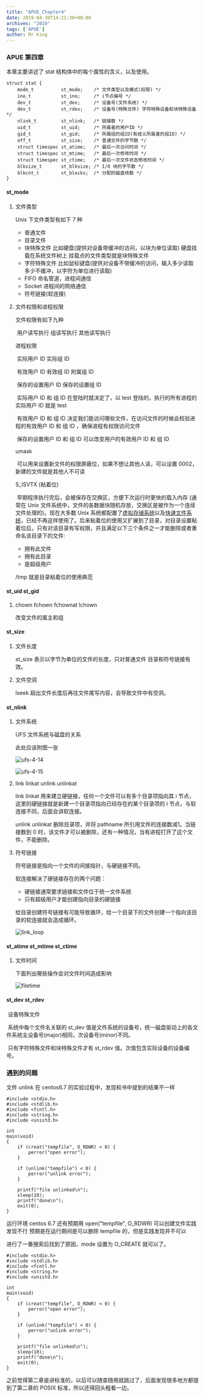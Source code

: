 ```yaml
---
title: "APUE_Chapter4"
date: 2019-04-30T14:21:30+08:00
archives: "2019"
tags: ['APUE']
author: Mr King
---
```


### APUE 第四章

本章主要讲述了 stat 结构体中的每个属性的含义，以及使用。

```
struct stat {
    mode_t 			st_mode; 	/* 文件类型以及模式(权限) */
    ino_t 			st_ino;		/* i节点编号 */
    dev_t			st_dev;		/* 设备号(文件系统) */
    dev_t   		st_rdev;	/* 设备号(特殊文件) 字符特殊设备和块特殊设备 */
    nlink_t 		st_nlink;   /* 链接数 */
    uid_t 			st_uid;	    /* 所属者的用户ID */
    gid_t			st_gid;		/* 所属组的组ID(有歧义所属者的组ID) */
    off_t 			st_size;	/* 普通文件的字节数 */
 	struct timespec	st_atime;	/* 最后一次访问时间 */
    struct timespec st_mtime;	/* 最后一次修改时间 */
    struct timespec st_ctime;	/* 最后一次文件状态修改时间 */
    blksize_t		st_blksize; /* I/O 块的字节数 */
    blkcnt_t		st_blocks;	/* 分配的磁盘块数 */
}
```



#### st_mode

1. 文件类型

   Unix 下文件类型有如下 7 种

   * 普通文件
   * 目录文件
   * 块特殊文件 比如硬盘(提供对设备带缓冲的访问，以块为单位读取) 硬盘挂载在系统文件树上 挂载点的文件类型就是块特殊文件
   * 字符特殊文件 比如鼠标键盘(提供对设备不带缓冲的访问，输入多少读取多少不缓冲，以字符为单位进行读取) 
   * FIFO 命名管道，进程间通信
   * Socket 进程间的网络通信
   * 符号链接(软连接)

2. 文件权限和进程权限

   文件权限有如下九种

   ​	用户读写执行 组读写执行 其他读写执行

   进程权限

   ​	实际用户 ID 实际组 ID 

   ​	有效用户 ID 有效组 ID 附属组 ID 

   ​	保存的设置用户 ID 保存的设置组 ID 

   ​	实际用户 ID 和 组 ID 在登陆时就决定了，以 test 登陆的，执行的所有进程的 实际用户 ID 就是 test

   ​	有效用户 ID 和 组 ID 决定我们能访问哪些文件，在访问文件的时候会校验进程的有效用户 ID 和 组 ID ，确保进程有权限访问文件

   ​	保存的设置用户 ID 和 组 ID 可以改变用户的有效用户 ID 和 组 ID

   umask

   ​	可以用来设置新文件的权限屏蔽位，如果不想让其他人读，可以设置 0002，新建的文件就是其他人不可读

   S_ISVTX (粘着位)

   ​	早期程序执行完后，会被保存在交换区，方便下次运行时更快的载入内存 (通常在 Unix 文件系统中，文件的各数据块随机存放，交换区是被作为一个连续文件处理的)。现在大多数 Unix 系统都配置了[虚拟存储系统](<https://www.tldp.org/LDP/tlk/mm/memory.html>)以及[快速文件系统](<https://en.wikipedia.org/wiki/Unix_File_System>)，已经不再这样使用了。后来粘着位的使用又扩展到了目录，对目录设置粘着位后，只有对该目录有写权限，并且满足以下三个条件之一才能删除或者重命名该目录下的文件:

    * 拥有此文件
    * 拥有此目录
    * 是超级用户

   /tmp 就是目录粘着位的使用典范



#### st_uid st_gid

1. chown fchown fchownat lchown

   改变文件的属主和组

#### st_size

1. 文件长度

   st_size 表示以字节为单位的文件的长度，只对普通文件 目录和符号链接有效。

2. 文件空洞

   lseek 超出文件长度后再往文件尾写内容，会导致文件中有空洞。

#### st_nlink

1. 文件系统

   UFS 文件系统与磁盘的关系

   此处应该附图一张

   ![ufs-4-14](https://hurryking.github.io/img/APUE_4_14.png)

   ![ufs-4-15](https://hurryking.github.io/img/APUE_4_15.png)

2. link linkat unlink unlinkat

   link linkat 用来建立硬链接，任何一个文件可以有多个目录项指向其 i 节点，这里的硬链接就是新建一个目录项指向已经存在的某个目录项的 i 节点，与软连接不同，后面会讲软连接。

   unlink unlinkat 删除目录项，并将 pathname 所引用文件的连接数减1。当链接数到 0 时，该文件才可以被删除，还有一种情况，当有进程打开了这个文件，不能删除。

3. 符号链接

   符号链接是指向一个文件的间接指针，与硬链接不同。

   软连接解决了硬链接存在的两个问题：

   * 硬链接通常要求链接和文件位于统一文件系统
   * 只有超级用户才能创建指向目录的硬链接

   给目录创建符号链接有可能导致循环，给一个目录下的文件创建一个指向该目录的软连接就会造成循环。

   ![link_loop](https://hurryking.github.io/img/link_loop.png)

#### st_atime st_mtime st_ctime

1. 文件时间

   下面列出哪些操作会对文件时间造成影响

   ![filetime](https://hurryking.github.io/img/AUPE_filetime.png)

#### st_dev st_rdev

​	设备特殊文件

​	系统中每个文件名关联的 st_dev 值是文件系统的设备号，统一磁盘驱动上的各文件系统主设备号(major)相同，次设备号(minor)不同。

​	只有字符特殊文件和块特殊文件才有 st_rdev 值。次值包含实际设备的设备编号。

### 遇到的问题

   文件 unlink 在 centos6.7 的实验过程中，发现和书中提到的结果不一样

```
#include <stdio.h>
#include <stdlib.h>
#include <fcntl.h>
#include <string.h>
#include <unistd.h>

int
main(void)
{
    if (creat("tempfile", O_RDWR) < 0) {
        perror("open error");
    }

    if (unlink("tempfile") < 0) {
        perror("unlink error");
    }

    printf("file unlinked\n");
    sleep(10);
    printf("done\n");
    exit(0);
}

```

运行环境 centos 6.7
还有预期用 open("tempfile", O_RDWR) 可以创建文件实践发现不行
预期是在运行期间是可以删除 tempfile 的，但是实践发现并不可以

进行了一番搜索后找到了原因，mode 设置为 O_CREATE 就可以了。

```
#include <stdio.h>
#include <stdlib.h>
#include <fcntl.h>
#include <string.h>
#include <unistd.h>

int
main(void)
{
    if (creat("tempfile", O_RDWR) < 0) {
        perror("open error");
    }

    if (unlink("tempfile") < 0) {
        perror("unlink error");
    }

    printf("file unlinked\n");
    sleep(10);
    printf("done\n");
    exit(0);
}
```

之前觉得第二章是讲标准的，以后可以随查随用就跳过了，后面发现很多地方都提到了第二章的 POSIX 标准，所以还得回头粗看一边。